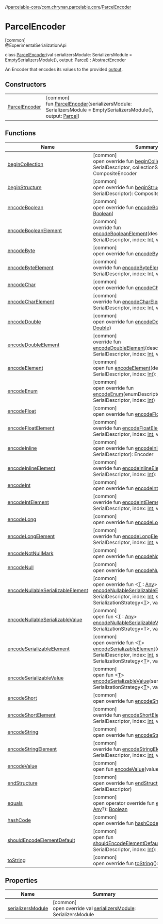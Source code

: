 //[parcelable-core](../../../index.md)/[com.chrynan.parcelable.core](../index.md)/[ParcelEncoder](index.md)

# ParcelEncoder

[common]\
@ExperimentalSerializationApi

class [ParcelEncoder](index.md)(val serializersModule: SerializersModule = EmptySerializersModule(), output: [Parcel](../-parcel/index.md)) : AbstractEncoder

An Encoder that encodes its values to the provided [output](../-parcel/index.md).

## Constructors

| | |
|---|---|
| [ParcelEncoder](-parcel-encoder.md) | [common]<br>fun [ParcelEncoder](-parcel-encoder.md)(serializersModule: SerializersModule = EmptySerializersModule(), output: [Parcel](../-parcel/index.md)) |

## Functions

| Name | Summary |
|---|---|
| [beginCollection](begin-collection.md) | [common]<br>open override fun [beginCollection](begin-collection.md)(descriptor: SerialDescriptor, collectionSize: [Int](https://kotlinlang.org/api/latest/jvm/stdlib/kotlin/-int/index.html)): CompositeEncoder |
| [beginStructure](index.md#-28485579%2FFunctions%2F1557879601) | [common]<br>open override fun [beginStructure](index.md#-28485579%2FFunctions%2F1557879601)(descriptor: SerialDescriptor): CompositeEncoder |
| [encodeBoolean](encode-boolean.md) | [common]<br>open override fun [encodeBoolean](encode-boolean.md)(value: [Boolean](https://kotlinlang.org/api/latest/jvm/stdlib/kotlin/-boolean/index.html)) |
| [encodeBooleanElement](index.md#957465308%2FFunctions%2F1557879601) | [common]<br>override fun [encodeBooleanElement](index.md#957465308%2FFunctions%2F1557879601)(descriptor: SerialDescriptor, index: [Int](https://kotlinlang.org/api/latest/jvm/stdlib/kotlin/-int/index.html), value: [Boolean](https://kotlinlang.org/api/latest/jvm/stdlib/kotlin/-boolean/index.html)) |
| [encodeByte](encode-byte.md) | [common]<br>open override fun [encodeByte](encode-byte.md)(value: [Byte](https://kotlinlang.org/api/latest/jvm/stdlib/kotlin/-byte/index.html)) |
| [encodeByteElement](index.md#1446328370%2FFunctions%2F1557879601) | [common]<br>override fun [encodeByteElement](index.md#1446328370%2FFunctions%2F1557879601)(descriptor: SerialDescriptor, index: [Int](https://kotlinlang.org/api/latest/jvm/stdlib/kotlin/-int/index.html), value: [Byte](https://kotlinlang.org/api/latest/jvm/stdlib/kotlin/-byte/index.html)) |
| [encodeChar](encode-char.md) | [common]<br>open override fun [encodeChar](encode-char.md)(value: [Char](https://kotlinlang.org/api/latest/jvm/stdlib/kotlin/-char/index.html)) |
| [encodeCharElement](index.md#11008918%2FFunctions%2F1557879601) | [common]<br>override fun [encodeCharElement](index.md#11008918%2FFunctions%2F1557879601)(descriptor: SerialDescriptor, index: [Int](https://kotlinlang.org/api/latest/jvm/stdlib/kotlin/-int/index.html), value: [Char](https://kotlinlang.org/api/latest/jvm/stdlib/kotlin/-char/index.html)) |
| [encodeDouble](encode-double.md) | [common]<br>open override fun [encodeDouble](encode-double.md)(value: [Double](https://kotlinlang.org/api/latest/jvm/stdlib/kotlin/-double/index.html)) |
| [encodeDoubleElement](index.md#575175456%2FFunctions%2F1557879601) | [common]<br>override fun [encodeDoubleElement](index.md#575175456%2FFunctions%2F1557879601)(descriptor: SerialDescriptor, index: [Int](https://kotlinlang.org/api/latest/jvm/stdlib/kotlin/-int/index.html), value: [Double](https://kotlinlang.org/api/latest/jvm/stdlib/kotlin/-double/index.html)) |
| [encodeElement](index.md#-368233972%2FFunctions%2F1557879601) | [common]<br>open fun [encodeElement](index.md#-368233972%2FFunctions%2F1557879601)(descriptor: SerialDescriptor, index: [Int](https://kotlinlang.org/api/latest/jvm/stdlib/kotlin/-int/index.html)): [Boolean](https://kotlinlang.org/api/latest/jvm/stdlib/kotlin/-boolean/index.html) |
| [encodeEnum](encode-enum.md) | [common]<br>open override fun [encodeEnum](encode-enum.md)(enumDescriptor: SerialDescriptor, index: [Int](https://kotlinlang.org/api/latest/jvm/stdlib/kotlin/-int/index.html)) |
| [encodeFloat](encode-float.md) | [common]<br>open override fun [encodeFloat](encode-float.md)(value: [Float](https://kotlinlang.org/api/latest/jvm/stdlib/kotlin/-float/index.html)) |
| [encodeFloatElement](index.md#-570516580%2FFunctions%2F1557879601) | [common]<br>override fun [encodeFloatElement](index.md#-570516580%2FFunctions%2F1557879601)(descriptor: SerialDescriptor, index: [Int](https://kotlinlang.org/api/latest/jvm/stdlib/kotlin/-int/index.html), value: [Float](https://kotlinlang.org/api/latest/jvm/stdlib/kotlin/-float/index.html)) |
| [encodeInline](index.md#-3972464%2FFunctions%2F1557879601) | [common]<br>open override fun [encodeInline](index.md#-3972464%2FFunctions%2F1557879601)(descriptor: SerialDescriptor): Encoder |
| [encodeInlineElement](index.md#2108465011%2FFunctions%2F1557879601) | [common]<br>override fun [encodeInlineElement](index.md#2108465011%2FFunctions%2F1557879601)(descriptor: SerialDescriptor, index: [Int](https://kotlinlang.org/api/latest/jvm/stdlib/kotlin/-int/index.html)): Encoder |
| [encodeInt](encode-int.md) | [common]<br>open override fun [encodeInt](encode-int.md)(value: [Int](https://kotlinlang.org/api/latest/jvm/stdlib/kotlin/-int/index.html)) |
| [encodeIntElement](index.md#-761765764%2FFunctions%2F1557879601) | [common]<br>override fun [encodeIntElement](index.md#-761765764%2FFunctions%2F1557879601)(descriptor: SerialDescriptor, index: [Int](https://kotlinlang.org/api/latest/jvm/stdlib/kotlin/-int/index.html), value: [Int](https://kotlinlang.org/api/latest/jvm/stdlib/kotlin/-int/index.html)) |
| [encodeLong](encode-long.md) | [common]<br>open override fun [encodeLong](encode-long.md)(value: [Long](https://kotlinlang.org/api/latest/jvm/stdlib/kotlin/-long/index.html)) |
| [encodeLongElement](index.md#-803021494%2FFunctions%2F1557879601) | [common]<br>override fun [encodeLongElement](index.md#-803021494%2FFunctions%2F1557879601)(descriptor: SerialDescriptor, index: [Int](https://kotlinlang.org/api/latest/jvm/stdlib/kotlin/-int/index.html), value: [Long](https://kotlinlang.org/api/latest/jvm/stdlib/kotlin/-long/index.html)) |
| [encodeNotNullMark](encode-not-null-mark.md) | [common]<br>open override fun [encodeNotNullMark](encode-not-null-mark.md)() |
| [encodeNull](encode-null.md) | [common]<br>open override fun [encodeNull](encode-null.md)() |
| [encodeNullableSerializableElement](index.md#1760601801%2FFunctions%2F1557879601) | [common]<br>open override fun &lt;[T](index.md#1760601801%2FFunctions%2F1557879601) : [Any](https://kotlinlang.org/api/latest/jvm/stdlib/kotlin/-any/index.html)&gt; [encodeNullableSerializableElement](index.md#1760601801%2FFunctions%2F1557879601)(descriptor: SerialDescriptor, index: [Int](https://kotlinlang.org/api/latest/jvm/stdlib/kotlin/-int/index.html), serializer: SerializationStrategy&lt;[T](index.md#1760601801%2FFunctions%2F1557879601)&gt;, value: [T](index.md#1760601801%2FFunctions%2F1557879601)?) |
| [encodeNullableSerializableValue](index.md#-1929440544%2FFunctions%2F1557879601) | [common]<br>open fun &lt;[T](index.md#-1929440544%2FFunctions%2F1557879601) : [Any](https://kotlinlang.org/api/latest/jvm/stdlib/kotlin/-any/index.html)&gt; [encodeNullableSerializableValue](index.md#-1929440544%2FFunctions%2F1557879601)(serializer: SerializationStrategy&lt;[T](index.md#-1929440544%2FFunctions%2F1557879601)&gt;, value: [T](index.md#-1929440544%2FFunctions%2F1557879601)?) |
| [encodeSerializableElement](index.md#-607508213%2FFunctions%2F1557879601) | [common]<br>open override fun &lt;[T](index.md#-607508213%2FFunctions%2F1557879601)&gt; [encodeSerializableElement](index.md#-607508213%2FFunctions%2F1557879601)(descriptor: SerialDescriptor, index: [Int](https://kotlinlang.org/api/latest/jvm/stdlib/kotlin/-int/index.html), serializer: SerializationStrategy&lt;[T](index.md#-607508213%2FFunctions%2F1557879601)&gt;, value: [T](index.md#-607508213%2FFunctions%2F1557879601)) |
| [encodeSerializableValue](index.md#563303892%2FFunctions%2F1557879601) | [common]<br>open fun &lt;[T](index.md#563303892%2FFunctions%2F1557879601)&gt; [encodeSerializableValue](index.md#563303892%2FFunctions%2F1557879601)(serializer: SerializationStrategy&lt;[T](index.md#563303892%2FFunctions%2F1557879601)&gt;, value: [T](index.md#563303892%2FFunctions%2F1557879601)) |
| [encodeShort](encode-short.md) | [common]<br>open override fun [encodeShort](encode-short.md)(value: [Short](https://kotlinlang.org/api/latest/jvm/stdlib/kotlin/-short/index.html)) |
| [encodeShortElement](index.md#-1833660516%2FFunctions%2F1557879601) | [common]<br>override fun [encodeShortElement](index.md#-1833660516%2FFunctions%2F1557879601)(descriptor: SerialDescriptor, index: [Int](https://kotlinlang.org/api/latest/jvm/stdlib/kotlin/-int/index.html), value: [Short](https://kotlinlang.org/api/latest/jvm/stdlib/kotlin/-short/index.html)) |
| [encodeString](encode-string.md) | [common]<br>open override fun [encodeString](encode-string.md)(value: [String](https://kotlinlang.org/api/latest/jvm/stdlib/kotlin/-string/index.html)) |
| [encodeStringElement](index.md#283493024%2FFunctions%2F1557879601) | [common]<br>override fun [encodeStringElement](index.md#283493024%2FFunctions%2F1557879601)(descriptor: SerialDescriptor, index: [Int](https://kotlinlang.org/api/latest/jvm/stdlib/kotlin/-int/index.html), value: [String](https://kotlinlang.org/api/latest/jvm/stdlib/kotlin/-string/index.html)) |
| [encodeValue](index.md#733233407%2FFunctions%2F1557879601) | [common]<br>open fun [encodeValue](index.md#733233407%2FFunctions%2F1557879601)(value: [Any](https://kotlinlang.org/api/latest/jvm/stdlib/kotlin/-any/index.html)) |
| [endStructure](index.md#578274407%2FFunctions%2F1557879601) | [common]<br>open override fun [endStructure](index.md#578274407%2FFunctions%2F1557879601)(descriptor: SerialDescriptor) |
| [equals](equals.md) | [common]<br>open operator override fun [equals](equals.md)(other: [Any](https://kotlinlang.org/api/latest/jvm/stdlib/kotlin/-any/index.html)?): [Boolean](https://kotlinlang.org/api/latest/jvm/stdlib/kotlin/-boolean/index.html) |
| [hashCode](hash-code.md) | [common]<br>open override fun [hashCode](hash-code.md)(): [Int](https://kotlinlang.org/api/latest/jvm/stdlib/kotlin/-int/index.html) |
| [shouldEncodeElementDefault](index.md#-1741660893%2FFunctions%2F1557879601) | [common]<br>open fun [shouldEncodeElementDefault](index.md#-1741660893%2FFunctions%2F1557879601)(descriptor: SerialDescriptor, index: [Int](https://kotlinlang.org/api/latest/jvm/stdlib/kotlin/-int/index.html)): [Boolean](https://kotlinlang.org/api/latest/jvm/stdlib/kotlin/-boolean/index.html) |
| [toString](to-string.md) | [common]<br>open override fun [toString](to-string.md)(): [String](https://kotlinlang.org/api/latest/jvm/stdlib/kotlin/-string/index.html) |

## Properties

| Name | Summary |
|---|---|
| [serializersModule](serializers-module.md) | [common]<br>open override val [serializersModule](serializers-module.md): SerializersModule |
